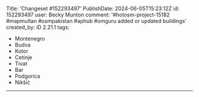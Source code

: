Title: 'Changeset #152293497'
PublishDate: 2024-06-05T15:23:12Z
id: 152293497
user: Becky Munton
comment: '#hotosm-project-15182 #mapmultan #osmpakistan #aphub #omguru added or updated buildings'
created_by: iD 2.21.1
tags:
- Montenegro
- Budva
- Kotor
- Cetinje
- Tivat
- Bar
- Podgorica
- Nikšić

---
